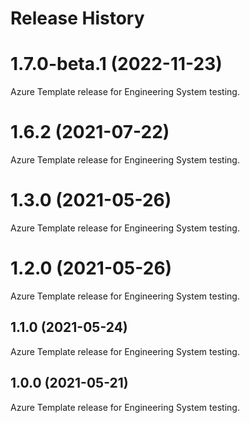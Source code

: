# Release History

# 1.7.0-beta.1 (2022-11-23)
Azure Template release for Engineering System testing.

# 1.6.2 (2021-07-22)
Azure Template release for Engineering System testing.

# 1.3.0 (2021-05-26)
Azure Template release for Engineering System testing.

# 1.2.0 (2021-05-26)
Azure Template release for Engineering System testing.

## 1.1.0 (2021-05-24)
Azure Template release for Engineering System testing.

## 1.0.0 (2021-05-21)
Azure Template release for Engineering System testing.
